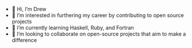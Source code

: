 - 👋 Hi, I’m Drew
- 👀 I’m interested in furthering my career by contributing to open source projects
- 🌱 I’m currently learning Haskell, Ruby, and Fortran
- 💞️ I’m looking to collaborate on open-source projects that aim to make a difference
